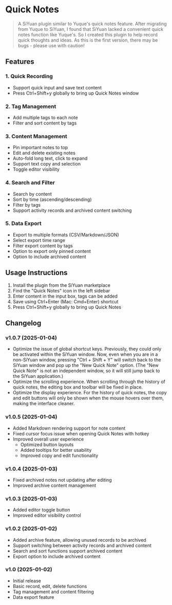 # Quick Notes

> A SiYuan plugin similar to Yuque's quick notes feature. After migrating from Yuque to SiYuan, I found that SiYuan lacked a convenient quick notes function like Yuque's. So I created this plugin to help record quick thoughts and ideas. As this is the first version, there may be bugs - please use with caution!


## Features

### 1. Quick Recording
- Support quick input and save text content
- Press Ctrl+Shift+y globally to bring up Quick Notes window

### 2. Tag Management
- Add multiple tags to each note
- Filter and sort content by tags

### 3. Content Management
- Pin important notes to top
- Edit and delete existing notes
- Auto-fold long text, click to expand
- Support text copy and selection
- Toggle editor visibility

### 4. Search and Filter
- Search by content
- Sort by time (ascending/descending)
- Filter by tags
- Support activity records and archived content switching

### 5. Data Export
- Export to multiple formats (CSV/Markdown/JSON)
- Select export time range
- Filter export content by tags
- Option to export only pinned content
- Option to include archived content

## Usage Instructions

1. Install the plugin from the SiYuan marketplace
2. Find the "Quick Notes" icon in the left sidebar
3. Enter content in the input box, tags can be added
4. Save using Ctrl+Enter (Mac: Cmd+Enter) shortcut
5. Press Ctrl+Shift+y globally to bring up Quick Notes

## Changelog
### v1.0.7 (2025-01-04)
- Optimize the issue of global shortcut keys. Previously, they could only be activated within the SiYuan window. Now, even when you are in a non-SiYuan window, pressing "Ctrl + Shift + Y" will switch back to the SiYuan window and pop up the "New Quick Note" option. (The "New Quick Note" is not an independent window, so it will still jump back to the SiYuan application.)
- Optimize the scrolling experience. When scrolling through the history of quick notes, the editing box and toolbar will be fixed in place.
- Optimize the display experience. For the history of quick notes, the copy and edit buttons will only be shown when the mouse hovers over them, making the interface cleaner.

### v1.0.5 (2025-01-04)
- Added Markdown rendering support for note content
- Fixed cursor focus issue when opening Quick Notes with hotkey
- Improved overall user experience
  - Optimized button layouts
  - Added tooltips for better usability
  - Improved copy and edit functionality

### v1.0.4 (2025-01-03)
- Fixed archived notes not updating after editing
- Improved archive content management

### v1.0.3 (2025-01-03)
- Added editor toggle button
- Improved editor visibility control

### v1.0.2 (2025-01-02)
- Added archive feature, allowing unused records to be archived
- Support switching between activity records and archived content
- Search and sort functions support archived content
- Export option to include archived content

### v1.0 (2025-01-02)
- Initial release
- Basic record, edit, delete functions
- Tag management and content filtering
- Data export feature



